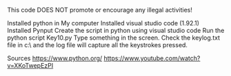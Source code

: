 This code DOES NOT promote or encourage any illegal activities! 

Installed python in My computer
Installed visual studio code (1.92.1) 
Installed Pynput
Create the script in  python using visual studio code
Run the python script  Key10.py
Type something in the screen.
Check the keylog.txt file in c:\ and the log file will capture all the keystrokes pressed.


Sources
https://www.python.org/
https://www.youtube.com/watch?v=XKoTwepEzPI
